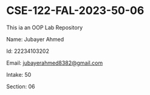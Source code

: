 # CSE-122-FAL-2023-50-06
This ia an OOP Lab Repository


Name: Jubayer Ahmed

Id: 22234103202

Email: jubayerahmed8382@gmail.com


Intake: 50


Section: 06

